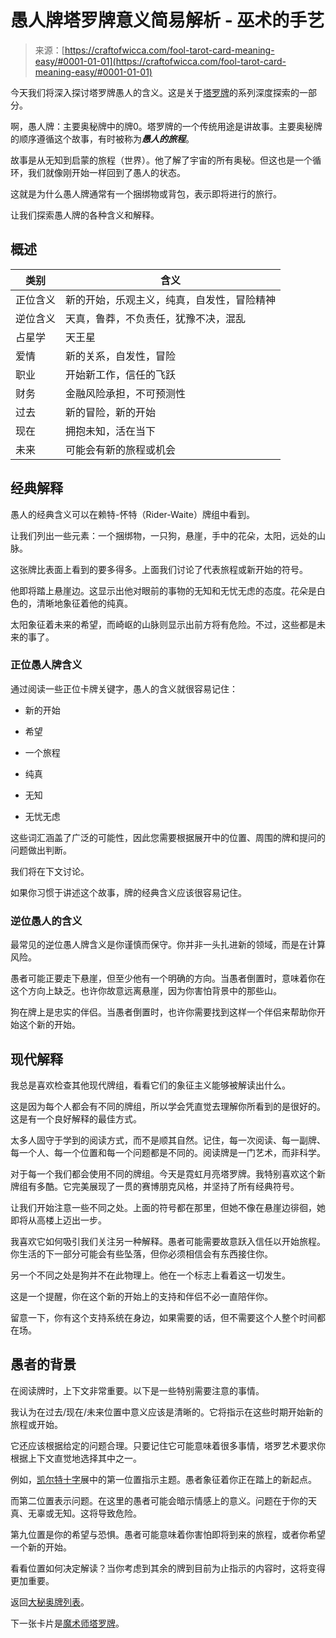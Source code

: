 <!--yml

类别：未分类

日期：2024-06-12 18:09:53

-->

# 愚人牌塔罗牌意义简易解析 - 巫术的手艺

> 来源：[https://craftofwicca.com/fool-tarot-card-meaning-easy/#0001-01-01](https://craftofwicca.com/fool-tarot-card-meaning-easy/#0001-01-01)

今天我们将深入探讨塔罗牌愚人的含义。这是关于[塔罗牌](https://craftofwicca.com/tarot/)的系列深度探索的一部分。

啊，愚人牌：主要奥秘牌中的牌0。塔罗牌的一个传统用途是讲故事。主要奥秘牌的顺序遵循这个故事，有时被称为***愚人的旅程***。

故事是从无知到启蒙的旅程（世界）。他了解了宇宙的所有奥秘。但这也是一个循环，我们就像刚开始一样回到了愚人的状态。

这就是为什么愚人牌通常有一个捆绑物或背包，表示即将进行的旅行。

让我们探索愚人牌的各种含义和解释。

## 概述

| 类别 | 含义 |
| --- | --- |
| 正位含义 | 新的开始，乐观主义，纯真，自发性，冒险精神 |
| 逆位含义 | 天真，鲁莽，不负责任，犹豫不决，混乱 |
| 占星学 | 天王星 |
| 爱情 | 新的关系，自发性，冒险 |
| 职业 | 开始新工作，信任的飞跃 |
| 财务 | 金融风险承担，不可预测性 |
| 过去 | 新的冒险，新的开始 |
| 现在 | 拥抱未知，活在当下 |
| 未来 | 可能会有新的旅程或机会 |

## 经典解释

愚人的经典含义可以在赖特-怀特（Rider-Waite）牌组中看到。

让我们列出一些元素：一个捆绑物，一只狗，悬崖，手中的花朵，太阳，远处的山脉。

这张牌比表面上看到的要多得多。上面我们讨论了代表旅程或新开始的符号。

他即将踏上悬崖边。这显示出他对眼前的事物的无知和无忧无虑的态度。花朵是白色的，清晰地象征着他的纯真。

太阳象征着未来的希望，而崎岖的山脉则显示出前方将有危险。不过，这些都是未来的事了。

### 正位愚人牌含义

通过阅读一些正位卡牌关键字，愚人的含义就很容易记住：

*   新的开始

+   希望

+   一个旅程

+   纯真

+   无知

+   无忧无虑

这些词汇涵盖了广泛的可能性，因此您需要根据展开中的位置、周围的牌和提问的问题做出判断。

我们将在下文讨论。

如果你习惯于讲述这个故事，牌的经典含义应该很容易记住。

### 逆位愚人的含义

最常见的逆位愚人牌含义是你谨慎而保守。你并非一头扎进新的领域，而是在计算风险。

愚者可能正要走下悬崖，但至少他有一个明确的方向。当愚者倒置时，意味着你在这个方向上缺乏。也许你故意远离悬崖，因为你害怕背景中的那些山。

狗在牌上是忠实的伴侣。当愚者倒置时，也许你需要找到这样一个伴侣来帮助你开始这个新的开始。

## 现代解释

我总是喜欢检查其他现代牌组，看看它们的象征主义能够被解读出什么。

这是因为每个人都会有不同的牌组，所以学会凭直觉去理解你所看到的是很好的。这是有一个良好解释的最佳方式。

太多人固守于学到的阅读方式，而不是顺其自然。记住，每一次阅读、每一副牌、每一个人、每一个位置和每一个问题都是不同的。阅读牌是一门艺术，而非科学。

对于每一个我们都会使用不同的牌组。今天是霓虹月亮塔罗牌。我特别喜欢这个新牌组有多酷。它完美展现了一贯的赛博朋克风格，并坚持了所有经典符号。

让我们开始注意一些不同之处。上面的符号都在那里，但她不像在悬崖边徘徊，她即将从高楼上迈出一步。

我喜欢它如何吸引我们关注另一种解释。愚者可能需要故意跃入信任以开始旅程。你生活的下一部分可能会有些坠落，但你必须相信会有东西接住你。

另一个不同之处是狗并不在此物理上。他在一个标志上看着这一切发生。

这是一个提醒，你在这个新的开始上的支持和伴侣不必一直陪伴你。

留意一下，你有这个支持系统在身边，如果需要的话，但不需要这个人整个时间都在场。

## 愚者的背景

在阅读牌时，上下文非常重要。以下是一些特别需要注意的事情。

我认为在过去/现在/未来位置中意义应该是清晰的。它将指示在这些时期开始新的旅程或开始。

它还应该根据给定的问题合理。只要记住它可能意味着很多事情，塔罗艺术要求你根据上下文直觉地选择其中之一。

例如，[凯尔特十字](https://craftofwicca.com/intermediate-tarot-more-complicated-spreads/)展中的第一位置指示主题。愚者象征着你正在踏上的新起点。

而第二位置表示问题。在这里的愚者可能会暗示情感上的意义。问题在于你的天真、无辜或无知。这将导致危险。

第九位置是你的希望与恐惧。愚者可能意味着你害怕即将到来的旅程，或者你希望一个新的开始。

看看位置如何决定解读？当你考虑到其余的牌到目前为止指示的内容时，这将变得更加重要。

返回[大秘奥牌列表](https://craftofwicca.com/a-guide-to-the-major-arcana-tarot-meanings/#List_of_the_Major_Arcana)。

下一张卡片是[魔术师塔罗牌](https://craftofwicca.com/the-magician-tarot-card-meanings-made-easy/)。
